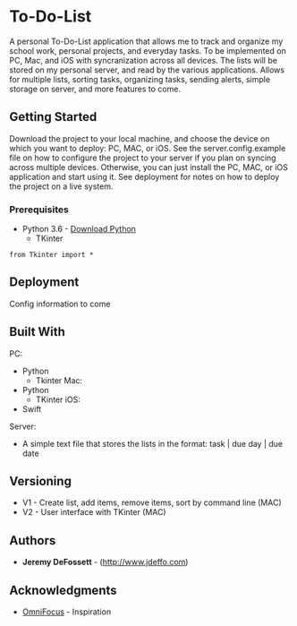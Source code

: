 # To-Do-List

A personal To-Do-List application that allows me to track and organize my school work, personal projects, and everyday tasks.  To be implemented on PC, Mac, and iOS with syncranization across all devices.  The lists will be stored on my personal server, and read by the various applications.  Allows for multiple lists, sorting tasks, organizing tasks, sending alerts, simple storage on server, and more features to come.

## Getting Started

Download the project to your local machine, and choose the device on which you want to deploy: PC, MAC, or iOS.  See the server.config.example file on how to configure the project to your server if you plan on syncing across multiple devices.  Otherwise, you can just install the PC, MAC, or iOS application and start using it. See deployment for notes on how to deploy the project on a live system.

### Prerequisites

* Python 3.6 - [Download Python](http://www.python.org)
  * TKinter

```
from Tkinter import *
```

## Deployment

Config information to come

## Built With

PC:
* Python
  * Tkinter
Mac:
* Python
  * TKinter
iOS:
* Swift

Server:
* A simple text file that stores the lists in the format: task | due day | due date

## Versioning

* V1 - Create list, add items, remove items, sort by command line (MAC)
* V2 - User interface with TKinter (MAC)

## Authors

* **Jeremy DeFossett** - (http://www.jdeffo.com)

## Acknowledgments
* [OmniFocus](https://www.omnigroup.com) - Inspiration
